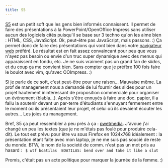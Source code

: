```yaml
---
title: S5
---
```


[S5](http://www.meyerweb.com/eric/tools/s5/) est un petit soft que les gens
bien informés connaissent. Il permet de faire des présentations à la
PowerPoint/OpenOffice Impress sans utiliser aucun des logiciels cités
puisqu'il se base sur 3 techno qu'on les aime bien : HTML, CSS, JavaScript.
Ok, peut-être pas JavaScript, mais passons. :) Ça permet donc de faire des
présentations qui vont bien dans votre [navigateur
web](http://www.mozilla.org/products/firefox/) préféré. Le résultat est en
fait assez convaincant pour peu que vous n'ayez pas besoin ou envie d'un truc
super dynamique avec des menus qui apparaissent en fondu, etc. Je ne suis
vraiment pas un grand fan de _slides_, et du coup ça me convient bien. Sans
compter que je préfère 100 fois faire le boulot avec vim, qu'avec OOImpress.
:)

Si je parle de ce soft, c'est peut-être pour une raison... Mauvaise même. La
prof de management nous a demandé de lui fournir des slides pour un projet
hautement inintéressant de proposition commerciale pour organiser un événement
(blabla...). Après s'être ennuyés à faire une doc. papier, il a fallu la
soutenir devant un par-terre d'étudiants s'ennuyant fermement entre le moment
où ils présentaient leur projet, et celui où ils devaient écouter les
autres... Les joies du management.

Bref, S5 ça peut ressembler à peu près à ça :
[pwetmedia](http://static.cyprio.net/wtf/misc/pwetmedia/index.html). J'avoue
j'ai changé un peu les textes (que je ne m'étais pas foulé pour produire
cela-dit). Le tout est prévu pour être vu sous Firefox en 1024x768 idéalement :
la présentation étant faite avec mon laptop, je ne me suis pas soucié de reste
du monde. BTW, le nom de la societé de comm. n'est pas un mot pris au hasard :
`  $ wtf boatilas  BOATILAS: bend over and take it like a slut  `

Promis, c'était pas un acte politique pour marquer la journée de la femme. :)

